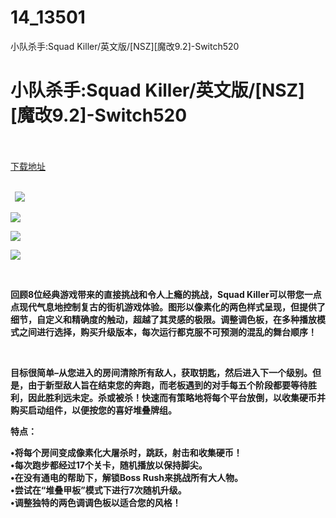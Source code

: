 # 14_13501
小队杀手:Squad Killer/英文版/[NSZ][魔改9.2]-Switch520
# 小队杀手:Squad Killer/英文版/[NSZ][魔改9.2]-Switch520
 <br/></br>
[下载地址](https://www.switch520.cc/article/13501 "下载地址")
<br/></br>

<p><strong>&nbsp; <img src="https://www.switch520.cc/muke_img/upload_art_editor_20210509-1_be08917fcf8d2879fe2dc40f096c163f.jpg"> </strong></p>
<p><strong><img src="https://www.switch520.cc/muke_img/upload_art_editor_20210509-1_aac1dcc94e1f43c09da86d624b98695e.jpg"></strong></p>
<p><strong><img src="https://www.switch520.cc/muke_img/upload_art_editor_20210509-1_404a5c75890c61689eaef027d701026e.jpg"></strong></p>
<p><strong><img src="https://www.switch520.cc/muke_img/upload_art_editor_20210509-1_01944cba0a4a83d92cee14c1ef1864d5.jpg"></strong></p>
<p><strong>&nbsp;</strong></p>
<p><strong>回顾8位经典游戏带来的直接挑战和令人上瘾的挑战，Squad Killer可以带您一点点现代气息地控制复古的街机游戏体验。图形以像素化的两色样式呈现，但提供了细节，自定义和精确度的触动，超越了其灵感的极限。调整调色板，在多种播放模式之间进行选择，购买升级版本，每次运行都克服不可预测的混乱的舞台顺序！</strong></p>
<p>&nbsp;</p>
<p><strong>目标很简单–从您进入的房间清除所有敌人，获取钥匙，然后进入下一个级别。但是，由于新型敌人旨在结束您的奔跑，而老板遇到的对手每五个阶段都要等待胜利，因此胜利远未定。杀或被杀！快速而有策略地将每个平台放倒，以收集硬币并购买启动组件，以便按您的喜好堆叠牌组。</strong></p>
<p><strong>特点：</strong></p>
<p><strong>•将每个房间变成像素化大屠杀时，跳跃，射击和收集硬币！</strong><br>
<strong>•每次跑步都经过17个关卡，随机播放以保持脚尖。</strong><br>
<strong>•在没有通电的帮助下，解锁Boss Rush来挑战所有大人物。</strong><br>
<strong>•尝试在“堆叠甲板”模式下进行7次随机升级。</strong><br>
<strong>•调整独特的两色调调色板以适合您的风格！</strong></p>
<p>&nbsp;</p>
